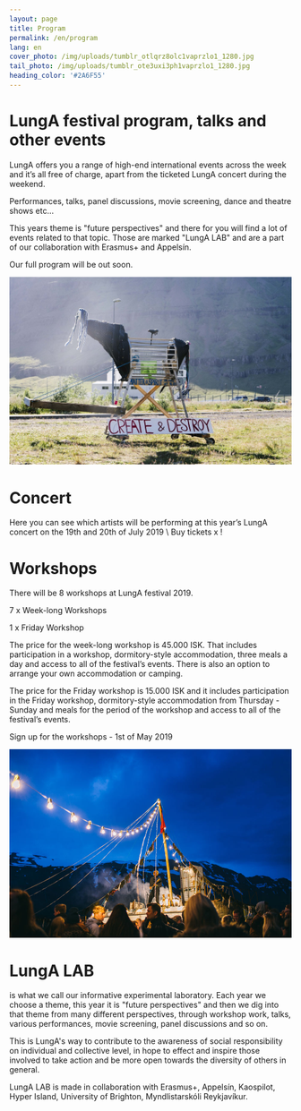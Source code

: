 ```yaml
---
layout: page
title: Program
permalink: /en/program
lang: en
cover_photo: /img/uploads/tumblr_otlqrz8olc1vaprzlo1_1280.jpg
tail_photo: /img/uploads/tumblr_ote3uxi3ph1vaprzlo1_1280.jpg
heading_color: '#2A6F55'
---
```

# LungA festival program, talks and other events

LungA offers you a range of high-end international events across the week and it’s all free of charge, apart from the ticketed LungA concert during the weekend. 

Performances, talks, panel discussions, movie screening, dance and theatre shows etc...

This years theme is "future perspectives" and there for you will find a lot of events related to that topic. Those are marked "LungA LAB" and are a part of our collaboration with Erasmus+ and Appelsín.

Our full program will be out soon. 

![null](/img/uploads/tumblr_otlq9kunnl1vaprzlo1_1280.jpg)

# Concert

  

Here you can see which artists will be performing at this year’s LungA concert on the 19th and 20th of July 2019  \  Buy tickets x !

# Workshops

There will be 8 workshops at LungA festival 2019.

7 x Week-long Workshops 

1 x Friday Workshop

The price for the week-long workshop is 45.000 ISK. That includes participation in a workshop, dormitory-style accommodation, three meals a day and access to all of the festival’s events. There is also an option to arrange your own accommodation or camping.

The price for the Friday workshop is 15.000 ISK and it includes participation in the Friday workshop, dormitory-style accommodation from Thursday - Sunday and meals for the period of the workshop and access to all of the festival’s events.  

Sign up for the workshops - 1st of May 2019

![null](/img/uploads/lunga-1-64.jpg)

# LungA LAB

is what we call our informative experimental laboratory. Each year we choose a theme, this year it is "future perspectives" and then we dig into that theme from many different perspectives, through workshop work, talks, various performances, movie screening, panel discussions and so on. 

This is LungA's way to contribute to the awareness of social responsibility on individual and collective level, in hope to effect and inspire those involved to take action and be more open towards the diversity of others in general. 

LungA LAB is made in collaboration with Erasmus+, Appelsín, Kaospilot, Hyper Island, University of Brighton, Myndlistarskóli Reykjavíkur.
